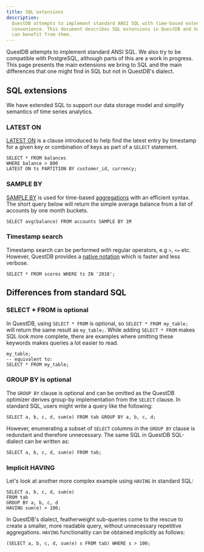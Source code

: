 ```yaml
---
title: SQL extensions
description:
  QuestDB attempts to implement standard ANSI SQL with time-based extensions for
  convenience. This document describes SQL extensions in QuestDB and how users
  can benefit from them.
---
```


QuestDB attempts to implement standard ANSI SQL. We also try to be compatible
with PostgreSQL, although parts of this are a work in progress. This page
presents the main extensions we bring to SQL and the main differences that one
might find in SQL but not in QuestDB's dialect.

## SQL extensions

We have extended SQL to support our data storage model and simplify semantics of
time series analytics.

### LATEST ON

[LATEST ON](/docs/reference/sql/latest-on) is a clause introduced to help find
the latest entry by timestamp for a given key or combination of keys as part of
a `SELECT` statement.

```questdb-sql title="LATEST ON customer ID and currency"
SELECT * FROM balances
WHERE balance > 800
LATEST ON ts PARTITION BY customer_id, currency;
```

### SAMPLE BY

[SAMPLE BY](/docs/reference/sql/select#sample-by) is used for time-based
[aggregations](/docs/reference/function/aggregation) with an efficient syntax.
The short query below will return the simple average balance from a list of
accounts by one month buckets.

```questdb-sql title="SAMPLE BY one month buckets"
SELECT avg(balance) FROM accounts SAMPLE BY 1M
```

### Timestamp search

Timestamp search can be performed with regular operators, e.g `>`, `<=` etc.
However, QuestDB provides a
[native notation](/docs/reference/sql/where#timestamp-and-date) which is faster
and less verbose.

```questdb-sql title="Results in a given year"
SELECT * FROM scores WHERE ts IN '2018';
```

## Differences from standard SQL

### SELECT \* FROM is optional

In QuestDB, using `SELECT * FROM` is optional, so `SELECT * FROM my_table;` will
return the same result as `my_table;`. While adding `SELECT * FROM` makes SQL
look more complete, there are examples where omitting these keywords makes
queries a lot easier to read.

```questdb-sql title="Optional use of SELECT * FROM"
my_table;
-- equivalent to:
SELECT * FROM my_table;
```

### GROUP BY is optional

The `GROUP BY` clause is optional and can be omitted as the QuestDB optimizer
derives group-by implementation from the `SELECT` clause. In standard SQL, users
might write a query like the following:

```questdb-sql
SELECT a, b, c, d, sum(e) FROM tab GROUP BY a, b, c, d;
```

However, enumerating a subset of `SELECT` columns in the `GROUP BY` clause is
redundant and therefore unnecessary. The same SQL in QuestDB SQL-dialect can be
written as:

```questdb-sql
SELECT a, b, c, d, sum(e) FROM tab;
```

### Implicit HAVING

Let's look at another more complex example using `HAVING` in standard SQL:

```questdb-sql
SELECT a, b, c, d, sum(e)
FROM tab
GROUP BY a, b, c, d
HAVING sum(e) > 100;
```

In QuestDB's dialect, featherweight sub-queries come to the rescue to create a
smaller, more readable query, without unnecessary repetitive aggregations.
`HAVING` functionality can be obtained implicitly as follows:

```questdb-sql
(SELECT a, b, c, d, sum(e) s FROM tab) WHERE s > 100;
```
